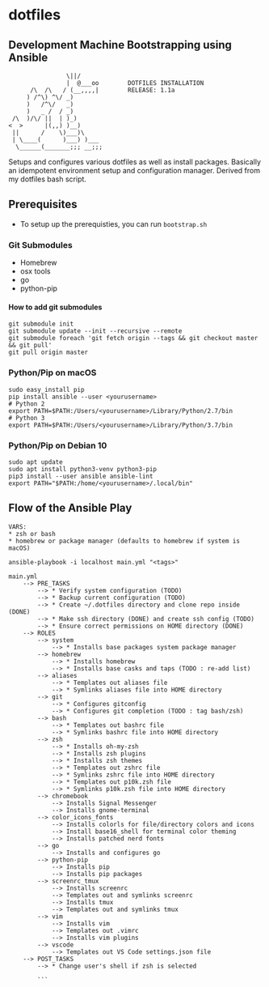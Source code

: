 # dotfiles
## Development Machine Bootstrapping using Ansible

```
                \||/
                |  @___oo        DOTFILES INSTALLATION
      /\  /\   / (__,,,,|        RELEASE: 1.1a
     ) /^\) ^\/ _)
     )   /^\/   _)
     )   _ /  / _)
 /\  )/\/ ||  | )_)
<  >      |(,,) )__)
 ||      /    \)___)\
 | \____(      )___) )___
  \______(_______;;; __;;;
```

Setups and configures various dotfiles as well as install packages.
Basically an idempotent environment setup and configuration manager.
Derived from my dotfiles bash script.

## Prerequisites

* To setup up the prerequisties, you can run `bootstrap.sh`

### Git Submodules

* Homebrew
* osx tools
* go
* python-pip

#### How to add git submodules
```
git submodule init
git submodule update --init --recursive --remote
git submodule foreach 'git fetch origin --tags && git checkout master && git pull'
git pull origin master
```

### Python/Pip on macOS

```
sudo easy_install pip
pip install ansible --user <yourusername>
# Python 2
export PATH=$PATH:/Users/<yourusername>/Library/Python/2.7/bin
# Python 3
export PATH=$PATH:/Users/<yourusername>/Library/Python/3.7/bin
```

### Python/Pip on Debian 10

```
sudo apt update
sudo apt install python3-venv python3-pip
pip3 install --user ansible ansible-lint
export PATH="$PATH:/home/<yourusername>/.local/bin"
```

## Flow of the Ansible Play

```
VARS:
* zsh or bash
* homebrew or package manager (defaults to homebrew if system is macOS)

ansible-playbook -i localhost main.yml "<tags>"

main.yml
	--> PRE_TASKS
		--> * Verify system configuration (TODO)
		--> * Backup current configuration (TODO)
		--> * Create ~/.dotfiles directory and clone repo inside (DONE)
		--> * Make ssh directory (DONE) and create ssh config (TODO)
		--> * Ensure correct permissions on HOME directory (DONE)
	--> ROLES
		--> system
			--> * Installs base packages system package manager
		--> homebrew
			--> * Installs homebrew
			--> * Installs base casks and taps (TODO : re-add list)
		--> aliases
			--> * Templates out aliases file
			--> * Symlinks aliases file into HOME directory
		--> git
			--> * Configures gitconfig
			--> * Configures git completion (TODO : tag bash/zsh)
		--> bash
			--> * Templates out bashrc file
			--> * Symlinks bashrc file into HOME directory
		--> zsh
			--> * Installs oh-my-zsh
			--> * Installs zsh plugins
			--> * Installs zsh themes
			--> * Templates out zshrc file
			--> * Symlinks zshrc file into HOME directory
			--> * Templates out p10k.zsh file
			--> * Symlinks p10k.zsh file into HOME directory
		--> chromebook
			--> Installs Signal Messenger
			--> Installs gnome-terminal
		--> color_icons_fonts
			--> Installs colorls for file/directory colors and icons
			--> Install base16_shell for terminal color theming
			--> Installs patched nerd fonts
		--> go
			--> Installs and configures go
		--> python-pip
			--> Installs pip
			--> Installs pip packages
		--> screenrc_tmux
			--> Installs screenrc
			--> Templates out and symlinks screenrc
			--> Installs tmux
			--> Templates out and symlinks tmux
		--> vim
			--> Installs vim
			--> Templates out .vimrc
			--> Installs vim plugins
		--> vscode
			--> Templates out VS Code settings.json file
	--> POST_TASKS
		--> * Change user's shell if zsh is selected

		```
